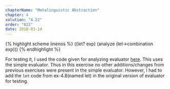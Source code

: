 ```yaml
---
chapterName: "Metalinguistic Abstraction"
chapter: 4
solution: "4.22"
order: "022"
date: 2018-03-14 
---
```


{% highlight scheme linenos %}
((let? exp) (analyze (let->combination exp)))
{% endhighlight %}

For testing it, I used the code given for analyzing evaluator [here][code]. This uses the simple evaluator. Thus in this exercise no other additions/changes from previous exercises were present in the simple evaluator. However, I had to add the `let` code from ex-4.8(named let) in the original version of evaluator for testing.

[code]: https://mitpress.mit.edu/sicp/code/ch4-analyzingmceval.scm
